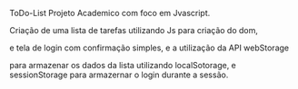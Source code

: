 ToDo-List
Projeto Academico com foco em Jvascript.

Criação de uma lista de tarefas utilizando Js para criação do dom,

e tela de login com confirmação simples, e a utilização da API webStorage

para armazenar os dados da lista utilizando localSotorage, e sessionStorage para armazernar o login durante a sessão.
